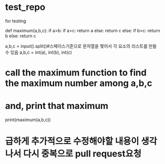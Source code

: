 # test_repo
for testing

def maximum(a,b,c):
	if a>b:
		if a>c:
			return a
		else:
			return c
	else:
		if b>c:
			return b
		else:
			return c
	
a,b,c = input().split()#스페이스기준으로 문자열을 찢어서 각 요소의 리스트를 만들 수 있음
a,b,c = int(a), int(b), int(c)

# call the maximum function to find the maximum number among a,b,c
# and, print that maximum
print(maximum(a,b,c))

# 급하게 추가적으로 수정해야할 내용이 생각나서 다시 중복으로 pull request요청

